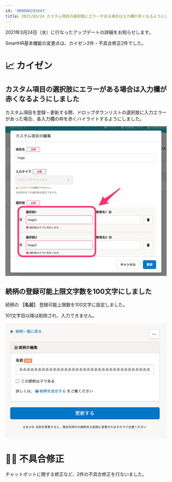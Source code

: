 ```yaml
---
id: '900006291643'
title: 2021/03/24 カスタム項目の選択肢にエラーがある場合は入力欄が赤くなるようにしました他2件
---
```

2021年3月24日（水）に行なったアップデートの詳細をお知らせします。

SmartHR基本機能の変更点は、カイゼン2件・不具合修正2件でした。

# 📈 カイゼン

## カスタム項目の選択肢にエラーがある場合は入力欄が赤くなるようにしました

カスタム項目を登録・更新する際、ドロップダウンリストの選択肢に入力エラーがあった場合、各入力欄の枠を赤くハイライトするようにしました。

![__________2021-03-25_10_39_33.png](./__________2021-03-25_10_39_33.png)

## 続柄の登録可能上限文字数を100文字にしました

続柄の **［名前］** 登録可能上限数を100文字に設定しました。

101文字目以降は削除され、入力できません。

![__________2021-03-25_10_46_24.png](./__________2021-03-25_10_46_24.png)

# 👨‍⚕️ 不具合修正

チャットボットに関する修正など、2件の不具合修正を行ないました。
